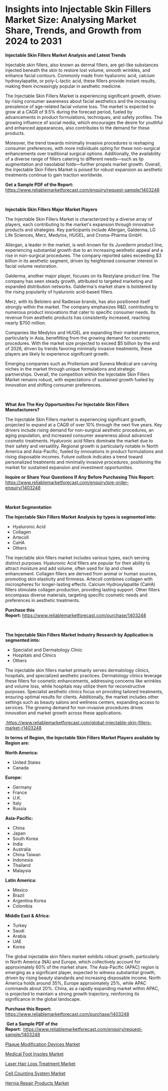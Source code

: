 <p><h1>Insights into Injectable Skin Fillers Market Size: Analysing Market Share, Trends, and Growth from 2024 to 2031</h1></p><p><strong>Injectable Skin Fillers Market Analysis and Latest Trends</strong></p>
<p><p>Injectable skin fillers, also known as dermal fillers, are gel-like substances injected beneath the skin to restore lost volume, smooth wrinkles, and enhance facial contours. Commonly made from hyaluronic acid, calcium hydroxylapatite, or poly-L-lactic acid, these fillers provide instant results, making them increasingly popular in aesthetic medicine.</p><p>The Injectable Skin Fillers Market is experiencing significant growth, driven by rising consumer awareness about facial aesthetics and the increasing prevalence of age-related facial volume loss. The market is expected to grow at a CAGR of 9.5% during the forecast period, fueled by advancements in product formulations, techniques, and safety profiles. The growing influence of social media, which encourages the desire for youthful and enhanced appearances, also contributes to the demand for these products.</p><p>Moreover, the trend towards minimally invasive procedures is reshaping consumer preferences, with more individuals opting for these non-surgical enhancements over traditional surgical options. Additionally, the availability of a diverse range of fillers catering to different needs—such as lip augmentation and nasolabial folds—further propels market growth. Overall, the Injectable Skin Fillers Market is poised for robust expansion as aesthetic treatments continue to gain traction worldwide.</p></p>
<p><strong>Get a Sample PDF of the Report:&nbsp;</strong> <a href="https://www.reliablemarketforecast.com/enquiry/request-sample/1403248?utm_campaign=1805&utm_medium=2&utm_source=Github&utm_content=ia&utm_term=23102024&utm_id=injectable-skin-fillers">https://www.reliablemarketforecast.com/enquiry/request-sample/1403248</a></p>
<p>&nbsp;</p>
<p><strong>Injectable Skin Fillers Major Market Players</strong></p>
<p><p>The Injectable Skin Fillers Market is characterized by a diverse array of players, each contributing to the market's expansion through innovative products and strategies. Key participants include Allergan, Galderma, LG Life Sciences, Merz, Medytox, HUGEL, and Croma-Pharma GmbH.</p><p>Allergan, a leader in the market, is well-known for its Juvederm product line, experiencing substantial growth due to an increasing aesthetic appeal and a rise in non-surgical procedures. The company reported sales exceeding $3 billion in its aesthetic segment, driven by heightened consumer interest in facial volume restoration.</p><p>Galderma, another major player, focuses on its Restylane product line. The company has seen steady growth, attributed to targeted marketing and expanded distribution networks. Galderma's market share is bolstered by the rising popularity of hyaluronic acid-based fillers.</p><p>Merz, with its Belotero and Radiesse brands, has also positioned itself strongly within the market. The company emphasizes R&D, contributing to numerous product innovations that cater to specific consumer needs. Its revenue from aesthetic products has consistently increased, reaching nearly $700 million.</p><p>Companies like Medytox and HUGEL are expanding their market presence, particularly in Asia, benefitting from the growing demand for cosmetic procedures. With the market size projected to exceed $5 billion by the end of 2026, driven by trends favoring minimally invasive treatments, these players are likely to experience significant growth.</p><p>Emerging companies such as Prollenium and Suneva Medical are carving niches in the market through unique formulations and strategic partnerships. Overall, the competition within the Injectable Skin Fillers Market remains robust, with expectations of sustained growth fueled by innovation and shifting consumer preferences.</p></p>
<p>&nbsp;</p>
<p><strong>What Are The Key Opportunities For Injectable Skin Fillers Manufacturers?</strong></p>
<p><p>The Injectable Skin Fillers market is experiencing significant growth, projected to expand at a CAGR of over 10% through the next five years. Key drivers include rising demand for non-surgical aesthetic procedures, an aging population, and increased consumer awareness about advanced cosmetic treatments. Hyaluronic acid fillers dominate the market due to their safety and versatility. Regional growth is particularly notable in North America and Asia-Pacific, fueled by innovations in product formulations and rising disposable incomes. Future outlook indicates a trend toward personalized treatments and minimally invasive procedures, positioning the market for sustained expansion and investment opportunities.</p></p>
<p><strong>Inquire or Share Your Questions If Any Before Purchasing This Report:</strong> <a href="https://www.reliablemarketforecast.com/enquiry/pre-order-enquiry/1403248?utm_campaign=1805&utm_medium=2&utm_source=Github&utm_content=ia&utm_term=23102024&utm_id=injectable-skin-fillers">https://www.reliablemarketforecast.com/enquiry/pre-order-enquiry/1403248</a></p>
<p>&nbsp;</p>
<p><strong>Market Segmentation</strong></p>
<p><strong>The Injectable Skin Fillers Market Analysis by types is segmented into:</strong></p>
<p><ul><li>Hyaluronic Acid</li><li>Collagen</li><li>Artecoll</li><li>CaHA</li><li>Others</li></ul></p>
<p><p>The injectable skin fillers market includes various types, each serving distinct purposes. Hyaluronic Acid fillers are popular for their ability to attract moisture and add volume, often used for lip and cheek enhancement. Collagen fillers are derived from animal or human sources, promoting skin elasticity and firmness. Artecoll combines collagen with microspheres for longer-lasting effects. Calcium Hydroxylapatite (CaHA) fillers stimulate collagen production, providing lasting support. Other fillers encompass diverse materials, targeting specific cosmetic needs and preferences in aesthetic treatments.</p></p>
<p><strong>Purchase this Report:&nbsp;</strong><a href="https://www.reliablemarketforecast.com/purchase/1403248?utm_campaign=1805&utm_medium=2&utm_source=Github&utm_content=ia&utm_term=23102024&utm_id=injectable-skin-fillers">https://www.reliablemarketforecast.com/purchase/1403248</a></p>
<p>&nbsp;</p>
<p><strong>The Injectable Skin Fillers Market Industry Research by Application is segmented into:</strong></p>
<p><ul><li>Specialist and Dermatology Clinic</li><li>Hospitals and Clinics</li><li>Others</li></ul></p>
<p><p>The injectable skin fillers market primarily serves dermatology clinics, hospitals, and specialized aesthetic practices. Dermatology clinics leverage these fillers for cosmetic enhancements, addressing concerns like wrinkles and volume loss, while hospitals may utilize them for reconstructive purposes. Specialist aesthetic clinics focus on providing tailored treatments, ensuring optimal results for clients. Additionally, the market includes other settings such as beauty salons and wellness centers, expanding access to services. The growing demand for non-invasive procedures drives innovation and market growth across these applications.</p></p>
<p><a href="https://www.reliablemarketforecast.com/global-injectable-skin-fillers-market-r1403248?utm_campaign=1805&utm_medium=2&utm_source=Github&utm_content=ia&utm_term=23102024&utm_id=injectable-skin-fillers">&nbsp;https://www.reliablemarketforecast.com/global-injectable-skin-fillers-market-r1403248</a></p>
<p><strong>In terms of Region, the Injectable Skin Fillers Market Players available by Region are:</strong></p>
<p>
    <p> <strong> North America: </strong>
        <ul>
            <li>United States</li>
            <li>Canada</li>
        </ul>
        </p> 
    <p> <strong> Europe: </strong>
        <ul>
            <li>Germany</li>
            <li>France</li>
            <li>U.K.</li>
            <li>Italy</li>
            <li>Russia</li>
        </ul>
        </p> 
    <p> <strong> Asia-Pacific: </strong>
        <ul>
            <li>China</li>
            <li>Japan</li>
            <li>South Korea</li>
            <li>India</li>
            <li>Australia</li>
            <li>China Taiwan</li>
            <li>Indonesia</li>
            <li>Thailand</li>
            <li>Malaysia</li>
        </ul>
        </p> 
    <p> <strong> Latin America: </strong>
        <ul>
            <li>Mexico</li>
            <li>Brazil</li>
            <li>Argentina Korea</li>
            <li>Colombia</li>
        </ul>
        </p> 
    <p> <strong> Middle East & Africa: </strong>
        <ul>
            <li>Turkey</li>
            <li>Saudi</li>
            <li>Arabia</li>
            <li>UAE</li>
            <li>Korea</li>
        </ul>
    </p>
    </p>
<p><p>The global injectable skin fillers market exhibits robust growth, particularly in North America (NA) and Europe, which collectively account for approximately 60% of the market share. The Asia-Pacific (APAC) region is emerging as a significant player, expected to witness substantial growth, driven by rising beauty standards and increasing disposable income. North America holds around 35%, Europe approximately 25%, while APAC commands about 20%. China, as a rapidly expanding market within APAC, is projected to maintain a strong growth trajectory, reinforcing its significance in the global landscape.</p></p>
<p><strong>Purchase this Report: </strong><a href="https://www.reliablemarketforecast.com/purchase/1403248?utm_campaign=1805&utm_medium=2&utm_source=Github&utm_content=ia&utm_term=23102024&utm_id=injectable-skin-fillers">https://www.reliablemarketforecast.com/purchase/1403248</a></p>
<p>&nbsp;<strong>Get a Sample PDF of the Report:&nbsp;&nbsp;</strong><a href="https://www.reliablemarketforecast.com/enquiry/request-sample/1403248?utm_campaign=1805&utm_medium=2&utm_source=Github&utm_content=ia&utm_term=23102024&utm_id=injectable-skin-fillers">https://www.reliablemarketforecast.com/enquiry/request-sample/1403248</a></p>
<p><strong></strong></p>
<p><p><a href="https://www.linkedin.com/pulse/plaque-modification-devices-market-pulse-13-expansion-0h9te?utm_campaign=1805&utm_medium=2&utm_source=Github&utm_content=ia&utm_term=23102024&utm_id=injectable-skin-fillers">Plaque Modification Devices Market</a></p><p><a href="https://www.linkedin.com/pulse/medical-foot-insoles-market-maturity-analysis-regional-disparities-xdg9e?utm_campaign=1805&utm_medium=2&utm_source=Github&utm_content=ia&utm_term=23102024&utm_id=injectable-skin-fillers">Medical Foot Insoles Market</a></p><p><a href="https://www.linkedin.com/pulse/laser-hair-loss-treatment-market-regional-outlook-competition-tlnke?utm_campaign=1805&utm_medium=2&utm_source=Github&utm_content=ia&utm_term=23102024&utm_id=injectable-skin-fillers">Laser Hair Loss Treatment Market</a></p><p><a href="https://www.linkedin.com/pulse/global-cell-counting-system-market-opportunities-forecast-rmibe?utm_campaign=1805&utm_medium=2&utm_source=Github&utm_content=ia&utm_term=23102024&utm_id=injectable-skin-fillers">Cell Counting System Market</a></p><p><a href="https://www.linkedin.com/pulse/hernia-repair-products-market-emerging-trends-future-prospects-dwkme?utm_campaign=1805&utm_medium=2&utm_source=Github&utm_content=ia&utm_term=23102024&utm_id=injectable-skin-fillers">Hernia Repair Products Market</a></p></p>